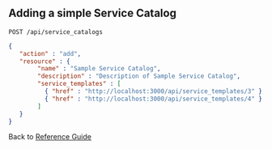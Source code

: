 ## Adding a simple Service Catalog

```
POST /api/service_catalogs
```

```json
{
   "action" : "add",
   "resource" : {
        "name" : "Sample Service Catalog",
        "description" : "Description of Sample Service Catalog",
        "service_templates" : [
          { "href" : "http://localhost:3000/api/service_templates/3" },
          { "href" : "http://localhost:3000/api/service_templates/4" }
        ]
   }
}
```

Back to [Reference Guide](../reference.md)
